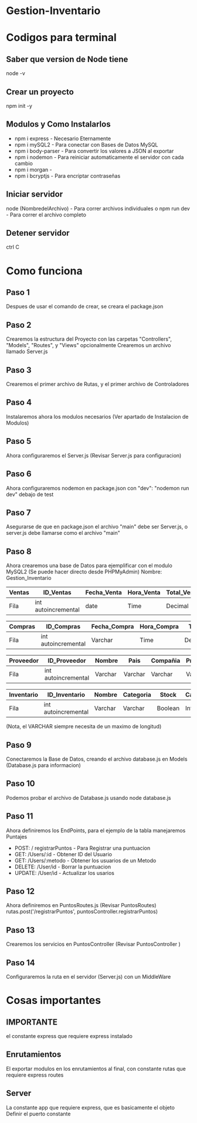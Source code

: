 # Gestion-Inventario

# Codigos para terminal

## Saber que version de Node tiene
node -v

## Crear un proyecto
npm init -y

## Modulos y Como Instalarlos
* npm i express - Necesario Eternamente
* npm i mySQL2 - Para conectar con Bases de Datos MySQL
* npm i body-parser - Para convertir los valores a JSON al exportar
* npm i nodemon - Para reiniciar automaticamente el servidor con cada cambio
* npm i morgan - 
* npm i bcryptjs - Para encriptar contraseñas

## Iniciar servidor
node (NombredelArchivo)  - Para correr archivos individuales
o
npm run dev - Para correr el archivo completo

## Detener servidor
ctrl C

# Como funciona

## Paso 1
Despues de usar el comando de crear, se creara el package.json

## Paso 2
Crearemos la estructura del Proyecto con las carpetas "Controllers", "Models", "Routes", y "Views" opcionalmente
Crearemos un archivo llamado Server.js

## Paso 3
Crearemos el primer archivo de Rutas, y el primer archivo de Controladores

## Paso 4
Instalaremos ahora los modulos necesarios (Ver apartado de Instalacion de Modulos)

## Paso 5
Ahora configuraremos el Server.js (Revisar Server.js para configuracion)

## Paso 6
Ahora configuraremos nodemon en package.json con "dev": "nodemon run dev"  debajo de test

## Paso 7
Asegurarse de que en package.json el archivo "main" debe ser Server.js, o server.js debe llamarse como el archivo "main"

## Paso 8
Ahora crearemos una base de Datos para ejemplificar con el modulo MySQL2 (Se puede hacer directo desde PHPMyAdmin)
Nombre: Gestion_Inventario

Ventas | ID_Ventas  | Fecha_Venta  | Hora_Venta  | Total_Venta  | Metodo_Pago  | Impuesto
--- | --- | --- | --- | --- | --- | ---
Fila | int autoincremental | date | Time | Decimal | Varchar | Varchar

Compras | ID_Compras | Fecha_Compra | Hora_Compra | Total | Metodo_Pago  | Impuesto  
--- | --- | --- | --- | --- | --- | ---
Fila | int autoincremental | Varchar | Time | Decimal | Varchar | Varchar 

Proveedor | ID_Proveedor | Nombre | Pais | Compañia | Productos  
--- | --- | --- | --- | --- | --- 
Fila | int autoincremental | Varchar |  Varchar | Varchar | Varchar 

Inventario | ID_Inventario | Nombre | Categoria | Stock | Cantidad  
--- | --- | --- | --- | --- | --- 
Fila | int autoincremental | Varchar |  Varchar | Boolean | Int 

(Nota, el VARCHAR siempre necesita de un maximo de longitud)

## Paso 9 
Conectaremos la Base de Datos, creando el archivo database.js en Models (Database.js para informacion)

## Paso 10
Podemos probar el archivo de Database.js usando node database.js

## Paso 11
Ahora definiremos los EndPoints, para el ejemplo de la tabla manejaremos Puntajes
* POST: / registrarPuntos - Para Registrar una puntuacion
* GET: /Users/:id - Obtener ID del Usuario
* GET: /Users/:metodo - Obtener los usuarios de un Metodo
* DELETE: /User/id - Borrar la puntuacion
* UPDATE: /User/id  - Actualizar los usarios

## Paso 12
Ahora definiremos en PuntosRoutes.js  (Revisar PuntosRoutes)
rutas.post('/registrarPuntos', puntosController.registrarPuntos)

## Paso 13
Crearemos los servicios en PuntosController  (Revisar PuntosController )

## Paso 14
Configuraremos la ruta en el servidor (Server.js) con un MiddleWare

# Cosas importantes
## IMPORTANTE
el constante express que requiere express instalado

## Enrutamientos
El exportar modulos en los enrutamientos al final, con constante rutas que requiere express routes

## Server
La constante app que requiere express, que es basicamente el objeto
Definir el puerto constante